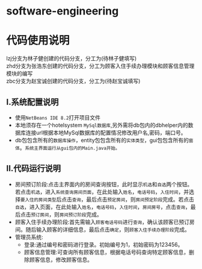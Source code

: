 # software-engineering

代码使用说明
===
lzj分支为林子健创建的代码分支，分工为(待林子健填写)<br>
zhd分支为张浩东创建的代码分支，分工为顾客入住手续办理模块和顾客信息管理模块的编写<br>
zbc分支为赵宝诚创建的代码分支，分工为(待赵宝诚填写)<br>

I.系统配置说明
---
  * 使用`NetBeans IDE 8.2`打开项目文件<br>
  * 本地须存在一个hotelsystem `MySql数据库`,另外需将db包内的dbhelper内的数据库连接url根据本地MySql数据库的配置情况修改用户名,密码，端口号。<br>
  * db包包含所有的`数据库操作`，entity包包含所有的`实体类型`，gui包包含所有的`窗体`。`系统主界面运行从gui包内的Main.java开始。`<br>
  
II.代码运行说明
---
  * 房间预订阶段:点击主界面内的房间查询按钮，此时显示`机选`和`自选`两个按钮。若点击`机选`，进入`系统查询房间页面`，在此处输入`姓名`，`电话号码`，`入住时间`，并选择`要入住的房间类型`后点击`查询`，最后点击`预定房间`，则`房间预定阶段`完成。若点击`自选`，进入页面，在此处输入`姓名`，`电话号码`，`入住时间`，`房间房号`，点击`查询`，最后点击`预订房间`，则`房间预订阶段`完成。<br>
  * 顾客入住手续办理阶段:首先需输入`顾客电话号码`进行`查询`，确认该顾客已预订房间。随后输入顾客的详细信息，最后点击`确定`，则`顾客入住手续办理阶段`完成。<br>
  * 管理员系统:
    * 登录:通过编号和密码进行登录。初始编号为1，初始密码为123456。<br>
    * 顾客信息管理:可查询所有顾客信息，根据电话号码查询特定顾客信息，删除顾客信息，修改顾客信息。<br>
